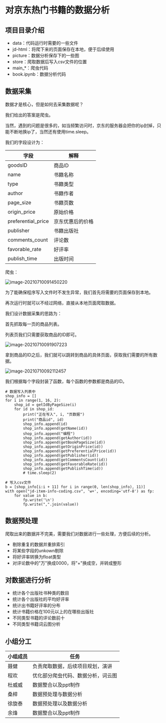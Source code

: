 # 对京东热门书籍的数据分析

## 项目目录介绍

* data：代码运行时需要的一些文件
* jd-html：将爬下来的页面保存在本地，便于后续使用
* picture：数据分析保存下的一些图
* store：爬取数据后写入csv文件的位置
* main_*：爬虫代码
* book.ipynb：数据分析代码

## 数据采集

数据才是核心，但是如何去采集数据呢？

我们给出的答案是爬虫。

当然，遇到的问题是很多的，如当频繁访问时，京东的服务器会把你的ip封掉，只能不断地换ip了，当然还有使用time.sleep。

我们的字段设计为：

| 字段               | 解释             |
| ------------------ | ---------------- |
| goodsID            | 商品ID           |
| name               | 书籍名称         |
| type               | 书籍类型         |
| author             | 书籍作者         |
| page_size          | 书籍页数         |
| origin_price       | 原始价格         |
| preferential_price | 京东优惠后的价格 |
| publisher          | 书籍出版社       |
| comments_count     | 评论数           |
| favorable_rate     | 好评率           |
| publish_time       | 出版时间         |

爬虫：

![image-20210710091450220](http://picture.nj-jay.com/image-20210710091450220.png)

为了能确保程序写入文件时不发生异常，我们首先将需要的页面保存到本地。

再次运行时就可以不经过网络，直接从本地页面爬取数据。

我们设计数据采集的思路为：

首先抓取每一页的商品列表。

列表页我们只需要获取商品的ID即可。

![image-20210710091907223](http://picture.nj-jay.com/image-20210710091907223.png)

拿到商品的ID之后，我们就可以跳转到商品的具体页面，获取我们需要的所有数据。

![image-20210710092112457](http://picture.nj-jay.com/image-20210710092112457.png)

我们根据每个字段封装了函数，每个函数的参数都是商品的ID。

```shell
# 数据写入列表中
shop_info = []
for i in range(1, 16, 2):
    shop_id = getIdByPageSize(i)
    for id in shop_id:
        print("正在写入", i, "页数据")
        print("商品id", id)
        shop_info.append(id)
        shop_info.append(getName(id))
        shop_info.append("编程")
        shop_info.append(getAuthor(id))
        shop_info.append(getBookPageSize(id))
        shop_info.append(getOriginPrice(id))
        shop_info.append(getPreferentialPrice(id))
        shop_info.append(getPublisher(id))
        shop_info.append(getCommentsCount(id))
        shop_info.append(getFavorableRate(id))
        shop_info.append(getPublishTime(id))
        # time.sleep(2)
```

```shell
# 写入csv文件
b = [shop_info[i:i + 11] for i in range(0, len(shop_info), 11)]
with open("jd-item-info-coding.csv", 'w+', encoding='utf-8') as fp:
    for value in b:
        fp.write('\n')
        fp.write(",".join(value))
```

## 数据预处理

爬取出来的数据并不完美，需要我们对数据进行一些处理，方便后续的分析。

* 剔除重复的数据并重排索引
* 将某些字段的unkown剔除
* 将好评率转换为float类型
* 对评论数中的"万"换成0000，将"+"换成空，并转成整形

## 对数据进行分析

* 统计各个出版社书种类的数目
* 统计各个出版社的平均好评率
* 统计出书籍好评率的分布
* 统计书籍价格在100元以上的在哪些出版社
* 不同类型书籍的评论数前十
* 不同类型书籍词云图分析

## 小组分工

| 小组成员 | 任务                               |
| -------- | ---------------------------------- |
| 聂健     | 负责爬取数据，后续项目规划，演讲   |
| 程欢     | 优化部分爬虫代码、数据分析，词云图 |
| 杜威威   | 数据整合以及ppt制作                |
| 桑梓     | 数据预处理与数据分析               |
| 徐旋泰   | 数据预处理以及数据分析             |
| 余烽     | 数据整合以及ppt制作                |
